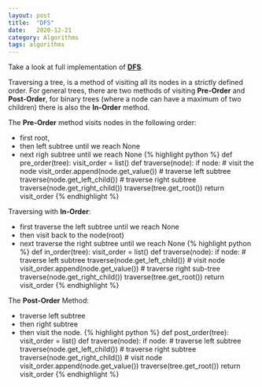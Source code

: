```yaml
---
layout: post
title:  "DFS"
date:   2020-12-21
category: Algorithms
tags: algorithms
---
```

Take a look at full implementation of **[DFS][dfs-imp]**.

Traversing a tree, is a method of visiting all its nodes in a strictly defined order. 
For general trees, there are two methods of visiting **Pre-Order** and **Post-Order**, 
for binary trees (where a node can have a maximum of two children) there is also the 
**In-Order** method. 

The **Pre-Order** method visits nodes in the following order:
* first root,
* then left subtree until we reach None
* next righ subtree until we reach None
{% highlight python %}
def pre_order(tree):
    visit_order = list()
    def traverse(node):
        if node:
            # visit the node
            visit_order.append(node.get_value())
            # traverse left subtree
            traverse(node.get_left_child())
            # traverse right subtree
            traverse(node.get_right_child())
    traverse(tree.get_root())
    return visit_order
{% endhighlight %}

Traversing with **In-Order**:
* first traverse the left subtree until we reach None
* then visit back to the node(root)
* next traverse the right subtree until we reach None
{% highlight python %}
def in_order(tree):
    visit_order = list()
    def traverse(node):
        if node:
            # traverse left subtree
            traverse(node.get_left_child())
            # visit node
            visit_order.append(node.get_value())
            # traverse right sub-tree
            traverse(node.get_right_child())
    traverse(tree.get_root())
    return visit_order
{% endhighlight %}

The **Post-Order** Method:
* traverse left subtree
* then right subtree
* then visit the node.
{% highlight python %}
def post_order(tree):
    visit_order = list()
    def traverse(node):
        if node:
            # traverse left subtree
            traverse(node.get_left_child())
            # traverse right subtree
            traverse(node.get_right_child())
            # visit node
            visit_order.append(node.get_value())
    traverse(tree.get_root())
    return visit_order
{% endhighlight %}

  
[dfs-imp]: https://github.com/michal0janczyk/udacity_data_structures_and_algorithms_nanodegree/blob/main/Data%20Structures/Trees/02%20traverse_a_tree_dfs_solution.ipynb
